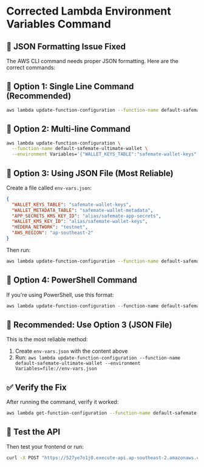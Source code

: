 # Corrected Lambda Environment Variables Command

## 🚨 **JSON Formatting Issue Fixed**

The AWS CLI command needs proper JSON formatting. Here are the correct commands:

## 🔧 **Option 1: Single Line Command (Recommended)**

```bash
aws lambda update-function-configuration --function-name default-safemate-ultimate-wallet --environment Variables='{"WALLET_KEYS_TABLE":"safemate-wallet-keys","WALLET_METADATA_TABLE":"safemate-wallet-metadata","APP_SECRETS_KMS_KEY_ID":"alias/safemate-app-secrets","WALLET_KMS_KEY_ID":"alias/safemate-wallet-keys","HEDERA_NETWORK":"testnet","AWS_REGION":"ap-southeast-2"}'
```

## 🔧 **Option 2: Multi-line Command**

```bash
aws lambda update-function-configuration \
  --function-name default-safemate-ultimate-wallet \
  --environment Variables='{"WALLET_KEYS_TABLE":"safemate-wallet-keys","WALLET_METADATA_TABLE":"safemate-wallet-metadata","APP_SECRETS_KMS_KEY_ID":"alias/safemate-app-secrets","WALLET_KMS_KEY_ID":"alias/safemate-wallet-keys","HEDERA_NETWORK":"testnet","AWS_REGION":"ap-southeast-2"}'
```

## 🔧 **Option 3: Using JSON File (Most Reliable)**

Create a file called `env-vars.json`:

```json
{
  "WALLET_KEYS_TABLE": "safemate-wallet-keys",
  "WALLET_METADATA_TABLE": "safemate-wallet-metadata",
  "APP_SECRETS_KMS_KEY_ID": "alias/safemate-app-secrets",
  "WALLET_KMS_KEY_ID": "alias/safemate-wallet-keys",
  "HEDERA_NETWORK": "testnet",
  "AWS_REGION": "ap-southeast-2"
}
```

Then run:

```bash
aws lambda update-function-configuration --function-name default-safemate-ultimate-wallet --environment Variables=file://env-vars.json
```

## 🔧 **Option 4: PowerShell Command**

If you're using PowerShell, use this format:

```powershell
aws lambda update-function-configuration --function-name default-safemate-ultimate-wallet --environment Variables='{\"WALLET_KEYS_TABLE\":\"safemate-wallet-keys\",\"WALLET_METADATA_TABLE\":\"safemate-wallet-metadata\",\"APP_SECRETS_KMS_KEY_ID\":\"alias/safemate-app-secrets\",\"WALLET_KMS_KEY_ID\":\"alias/safemate-wallet-keys\",\"HEDERA_NETWORK\":\"testnet\",\"AWS_REGION\":\"ap-southeast-2\"}'
```

## 🎯 **Recommended: Use Option 3 (JSON File)**

This is the most reliable method:

1. Create `env-vars.json` with the content above
2. Run: `aws lambda update-function-configuration --function-name default-safemate-ultimate-wallet --environment Variables=file://env-vars.json`

## ✅ **Verify the Fix**

After running the command, verify it worked:

```bash
aws lambda get-function-configuration --function-name default-safemate-ultimate-wallet --query 'Environment.Variables' --output json
```

## 🚀 **Test the API**

Then test your frontend or run:

```bash
curl -X POST "https://527ye7o1j0.execute-api.ap-southeast-2.amazonaws.com/default/onboarding/start" -H "Content-Type: application/json" -d '{"action":"start"}'
```
